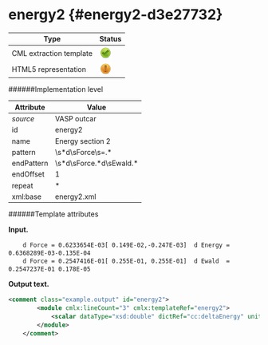 # energy2 {#energy2-d3e27732}


| Type                                                                                                                                                | Status                                                                                                                                              |
|----|----|
| CML extraction template                                                                                                                             | ![](/imgs/Total.png)                                                                                                                                |
| HTML5 representation                                                                                                                                | ![](/imgs/Partial.png)                                                                                                                              |

######Implementation level

| Attribute                                                                                                                                           | Value                                                                                                                                               |
|----|----|
| *source*                                                                                                                                            | VASP outcar                                                                                                                                         |
| id                                                                                                                                                  | energy2                                                                                                                                             |
| name                                                                                                                                                | Energy section 2                                                                                                                                    |
| pattern                                                                                                                                             | \\s\*d\\sForce\\s=.\*                                                                                                                               |
| endPattern                                                                                                                                          | \\s\*d\\sForce.\*d\\sEwald.\*                                                                                                                       |
| endOffset                                                                                                                                           | 1                                                                                                                                                   |
| repeat                                                                                                                                              | \*                                                                                                                                                  |
| xml:base                                                                                                                                            | energy2.xml                                                                                                                                         |

######Template attributes

**Input.**

        d Force = 0.6233654E-03[ 0.149E-02,-0.247E-03]  d Energy = 0.6368289E-03-0.135E-04
        d Force = 0.2547416E-01[ 0.255E-01, 0.255E-01]  d Ewald  = 0.2547237E-01 0.178E-05  
        

**Output text.**

```xml
<comment class="example.output" id="energy2">
        <module cmlx:lineCount="3" cmlx:templateRef="energy2">
            <scalar dataType="xsd:double" dictRef="cc:deltaEnergy" units="nonsi:electronvolt">0.0006368289</scalar>
        </module>
    </comment>
```
